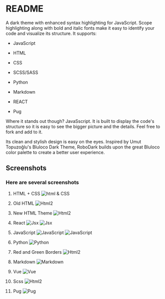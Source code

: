 # README

A dark theme with enhanced syntax highlighting for JavaScript. Scope highlighting along with bold and italic fonts make it easy to identify your code and visualize its structure. It supports:

- JavaScript

- HTML

- CSS

- SCSS/SASS

- Python

- Markdown

- REACT

- Pug

 Where it stands out though? JavaSscript. It is built to display the code's structure so it is easy to see the bigger picture and the details. Feel free to fork and add to it.

Its clean and stylish design is easy on the eyes. Inspired by Umut Topuzoğlu's Bluloco Dark Theme, RoboDark builds upon the great Bluloco color palette to create a better user experience.

## Screenshots

### Here are several screenshots

1. HTML + CSS
![html & CSS](https://github.com/cjesq24/RoboDark/raw/master/Screenshots/Robo-html.png)

2. Old HTML
![Html2](https://github.com/cjesq24/RoboDark/raw/master/Screenshots/Robo-html2.png)

3. New HTML Theme
![Html2](https://github.com/cjesq24/RoboDark/raw/master/Screenshots/htmlNew.png)

4. React
![Jsx](https://github.com/cjesq24/RoboDark/raw/master/Screenshots/jsxReact1.png)
![Jsx](https://github.com/cjesq24/RoboDark/raw/master/Screenshots/jsxReact2.png)

5. JavaScript
![JavaScript ](https://github.com/cjesq24/RoboDark/raw/master/Screenshots/js-RoboDark.png)
![JavaScript ](https://github.com/cjesq24/RoboDark/raw/master/Screenshots/jsSS.png)

6. Python
![Python ](https://github.com/cjesq24/RoboDark/raw/master/Screenshots/python.png)

7. Red and Green Borders
![Html2](https://github.com/cjesq24/RoboDark/raw/master/Screenshots/border.png)

8. Markdown
![Markdown](https://github.com/cjesq24/RoboDark/raw/master/Screenshots/markdown.png)

9. Vue
![Vue](https://github.com/cjesq24/RoboDark/raw/master/Screenshots/vue.png)

10. Scss
![Html2](https://github.com/cjesq24/RoboDark/raw/master/Screenshots/scsspic.png)

11. Pug
![Pug](https://github.com/cjesq24/RoboDark/raw/master/Screenshots/Screen%20Shot%202020-10-29%20at%2010.39.59%20PM.png)
